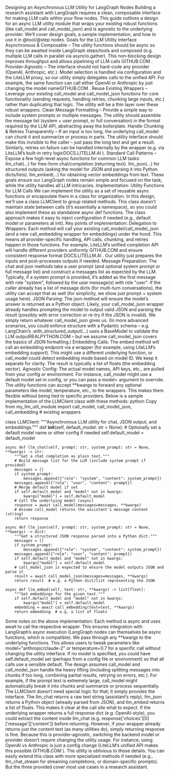 Designing an Asynchronous LLM Utility for LangGraph Nodes
Building a research assistant with LangGraph requires a clean, composable interface for making LLM calls within your flow nodes. This guide outlines a design for an async LLM utility module that wraps your existing robust functions (like call_model and call_model_json) and is agnostic to the underlying provider. We’ll cover design goals, a sample implementation, and how to use it in @tool/@step nodes.
Goals for the LLM Utility Interface
Asynchronous & Composable – The utility functions should be async so they can be awaited inside LangGraph steps/tools and composed (e.g. multiple LLM calls in parallel via asyncio.gather). This non-blocking design improves throughput and allows pipelining of LLM calls​
GITHUB.COM
.
Provider-Agnostic – The interface should not hard-code any provider (OpenAI, Anthropic, etc.). Model selection is handled via configuration and the LiteLLM proxy, so our utility simply delegates calls to the unified API. For example, the same function can call either OpenAI or Anthropic by just changing the model name​
GITHUB.COM
.
Reuse Existing Wrappers – Leverage your existing call_model and call_model_json functions for core functionality (sending requests, handling retries, chunking large inputs, etc.) rather than duplicating that logic. The utility will be a thin layer over these robust wrappers.
Clean Message Formatting – Provide a simple way to include system prompts or multiple messages. The utility should assemble the message list (system + user prompt, or full conversation) in the format required by the LLM API, abstracting away the boilerplate.
Handle Chunking & Retries Transparently – If an input is too long, the underlying call_model can chunk it and summarize or process in parts. The utility interface should make this invisible to the caller – just pass the long text and get a result. Similarly, retries on failure can be handled internally by the wrapper (e.g. via LiteLLM’s built-in retry logic​
DOCS.LITELLM.AI
).
Standard Call Patterns – Expose a few high-level async functions for common LLM tasks:
llm_chat(...) for free-form chat/completion (returning text).
llm_json(...) for structured outputs (asking the model for JSON and parsing it into Python dicts/lists).
llm_embed(...) for obtaining vector embeddings from text.
These goals ensure our LangGraph nodes remain simple and focused on the task, while the utility handles all LLM intricacies.
Implementation: Utility Functions for LLM Calls
We can implement the utility as a set of reusable async functions or encapsulate them in a class for organization. In this design, we'll use a class LLMClient to group related methods. This class doesn’t maintain state between calls (it’s essentially a namespace), so you could also implement these as standalone async def functions. The class approach makes it easy to inject configuration if needed (e.g., default model or parameters at init). Key points of implementation:
Delegation to Wrappers: Each method will call your existing call_model/call_model_json (and a new call_embedding wrapper for embeddings) under the hood. This means all provider-specific handling, API calls, chunking, and retries happen in those functions. For example, LiteLLM’s unified completion API will handle different providers uniformly​
GITHUB.COM
 and ensure consistent response format​
DOCS.LITELLM.AI
. Our utility just prepares the inputs and post-processes outputs if needed.
Message Preparation: The chat and json methods take a user prompt (and optional system prompt or full message list) and construct a messages list as expected by the LLM. Typically, if a system prompt is provided, it’s added as the first message with role "system", followed by the user message(s) with role "user". If the caller already has a list of message dicts (for multi-turn conversations), the utility can accept that as well (for simplicity, we show just prompt + system usage here).
JSON Parsing: The json method will ensure the model’s answer is returned as a Python object. Likely, your call_model_json wrapper already handles prompting the model to output valid JSON and parsing the result (possibly with error correction or re-try if the JSON is invalid). We simply return whatever call_model_json gives us. (In more advanced scenarios, you could enforce structure with a Pydantic schema – e.g. LangChain’s .with_structured_output(...) uses a BaseModel to validate the LLM output​
REALPYTHON.COM
 – but we assume call_model_json covers the basics of JSON formatting.)
Embedding Calls: The embed method will call an embedding endpoint via a wrapper (for example, using LiteLLM’s embedding support). This might use a different underlying function, or call_model could detect embedding mode based on model ID. We keep it separate for clarity. The result is typically a list of floats (the embedding vector).
Agnostic Config: The actual model names, API keys, etc., are pulled from your config or environment. For instance, call_model might use a default model set in config, or you can pass a model= argument to override. The utility functions can accept **kwargs to forward any optional parameters like model, temperature, etc., to the wrappers. This makes them flexible without being tied to specific providers.
Below is a sample implementation of the LLMClient class with these methods:
python
Copy
from my_llm_util_module import call_model, call_model_json, call_embedding  # existing wrappers

class LLMClient:
    """Asynchronous LLM utility for chat, JSON output, and embeddings."""
    def __init__(self, default_model: str = None):
        # Optionally set a default model name or other config if needed
        self.default_model = default_model

    async def llm_chat(self, prompt: str, system_prompt: str = None, **kwargs) -> str:
        """Get a chat completion as plain text."""
        # Build message list for the LLM (include system prompt if provided)
        messages = []
        if system_prompt:
            messages.append({"role": "system", "content": system_prompt})
        messages.append({"role": "user", "content": prompt})
        # Merge default model if set
        if self.default_model and "model" not in kwargs:
            kwargs["model"] = self.default_model
        # Call the underlying model (async)
        response = await call_model(messages=messages, **kwargs)
        # Assume call_model returns the assistant's message content (string)
        return response

    async def llm_json(self, prompt: str, system_prompt: str = None, **kwargs) -> dict:
        """Get a structured JSON response parsed into a Python dict."""
        messages = []
        if system_prompt:
            messages.append({"role": "system", "content": system_prompt})
        messages.append({"role": "user", "content": prompt})
        if self.default_model and "model" not in kwargs:
            kwargs["model"] = self.default_model
        # call_model_json is expected to ensure the model outputs JSON and parse it
        result = await call_model_json(messages=messages, **kwargs)
        return result  # e.g. a Python dict/list representing the JSON

    async def llm_embed(self, text: str, **kwargs) -> list[float]:
        """Get embeddings for the given text."""
        if self.default_model and "model" not in kwargs:
            kwargs["model"] = self.default_model
        embedding = await call_embedding(text=text, **kwargs)
        return embedding  # e.g. a list of floats
Some notes on the above implementation:
Each method is async and uses await to call the respective wrapper. This ensures integration with LangGraph’s async execution (LangGraph nodes can themselves be async functions, which is compatible).
We pass through any **kwargs to the underlying functions. This allows users to tweak parameters like model="anthropic/claude-2" or temperature=0.7 for a specific call without changing the utility interface. If no model is specified, you could have self.default_model set (perhaps from a config file or environment) so that all calls use a sensible default.
The design assumes call_model and call_model_json handle the heavy lifting (including splitting messages into chunks if too long, combining partial results, retrying on errors, etc.). For example, if the prompt text is extremely large, call_model might automatically break it into chunks and summarize or process sequentially. The LLMClient doesn’t need special logic for that; it simply provides the interface.
The llm_chat returns a raw text string (assistant’s reply), llm_json returns a Python object (already parsed from JSON), and llm_embed returns a list of floats. This makes it clear at the call site what to expect. If the underlying wrapper returns a full response dict (e.g. OpenAI-style), you could extract the content inside llm_chat (e.g. response['choices'][0]['message']['content']) before returning. However, if your wrapper already returns just the content text (as many utilities do), simply returning response is fine.
Because this is provider-agnostic, switching the backend model or provider doesn’t require changing the utility usage. For instance, using OpenAI vs Anthropic is just a config change (LiteLLM’s unified API makes this possible​
GITHUB.COM
). The utility is oblivious to those details.
You can easily extend this class with more specialized methods if needed (e.g., llm_chat_stream for streaming completions, or domain-specific prompts). But the three provided cover most use cases in a research assistant.